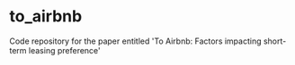 # to_airbnb
Code repository for the paper entitled 'To Airbnb: Factors impacting short-term leasing preference'
